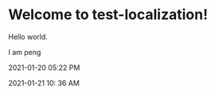 # Welcome to test-localization!

Hello world.

I am peng

2021-01-20 05:22 PM

2021-01-21 10: 36 AM
